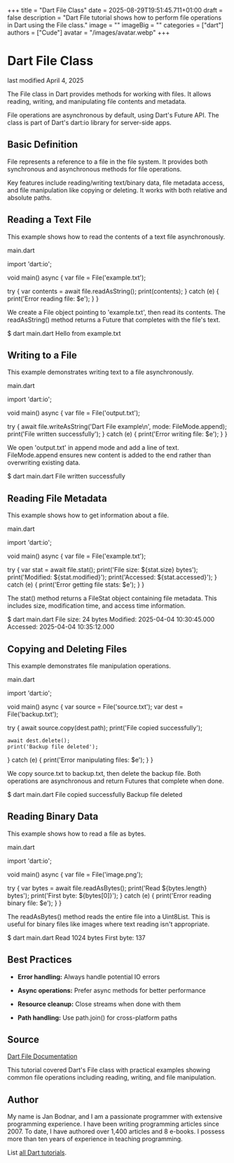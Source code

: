 +++
title = "Dart File Class"
date = 2025-08-29T19:51:45.711+01:00
draft = false
description = "Dart File tutorial shows how to perform file operations in Dart using the File class."
image = ""
imageBig = ""
categories = ["dart"]
authors = ["Cude"]
avatar = "/images/avatar.webp"
+++

# Dart File Class

last modified April 4, 2025

The File class in Dart provides methods for working with files.
It allows reading, writing, and manipulating file contents and metadata.

File operations are asynchronous by default, using Dart's Future API.
The class is part of Dart's dart:io library for server-side apps.

## Basic Definition

File represents a reference to a file in the file system.
It provides both synchronous and asynchronous methods for file operations.

Key features include reading/writing text/binary data, file metadata access,
and file manipulation like copying or deleting. It works with both relative
and absolute paths.

## Reading a Text File

This example shows how to read the contents of a text file asynchronously.

main.dart
  

import 'dart:io';

void main() async {
  var file = File('example.txt');
  
  try {
    var contents = await file.readAsString();
    print(contents);
  } catch (e) {
    print('Error reading file: $e');
  }
}

We create a File object pointing to 'example.txt', then read its contents.
The readAsString() method returns a Future that completes with the file's text.

$ dart main.dart
Hello from example.txt

## Writing to a File

This example demonstrates writing text to a file asynchronously.

main.dart
  

import 'dart:io';

void main() async {
  var file = File('output.txt');
  
  try {
    await file.writeAsString('Dart File example\n', mode: FileMode.append);
    print('File written successfully');
  } catch (e) {
    print('Error writing file: $e');
  }
}

We open 'output.txt' in append mode and add a line of text. FileMode.append
ensures new content is added to the end rather than overwriting existing data.

$ dart main.dart
File written successfully

## Reading File Metadata

This example shows how to get information about a file.

main.dart
  

import 'dart:io';

void main() async {
  var file = File('example.txt');
  
  try {
    var stat = await file.stat();
    print('File size: ${stat.size} bytes');
    print('Modified: ${stat.modified}');
    print('Accessed: ${stat.accessed}');
  } catch (e) {
    print('Error getting file stats: $e');
  }
}

The stat() method returns a FileStat object containing file metadata.
This includes size, modification time, and access time information.

$ dart main.dart
File size: 24 bytes
Modified: 2025-04-04 10:30:45.000
Accessed: 2025-04-04 10:35:12.000

## Copying and Deleting Files

This example demonstrates file manipulation operations.

main.dart
  

import 'dart:io';

void main() async {
  var source = File('source.txt');
  var dest = File('backup.txt');
  
  try {
    await source.copy(dest.path);
    print('File copied successfully');
    
    await dest.delete();
    print('Backup file deleted');
  } catch (e) {
    print('Error manipulating files: $e');
  }
}

We copy source.txt to backup.txt, then delete the backup file.
Both operations are asynchronous and return Futures that complete when done.

$ dart main.dart
File copied successfully
Backup file deleted

## Reading Binary Data

This example shows how to read a file as bytes.

main.dart
  

import 'dart:io';

void main() async {
  var file = File('image.png');
  
  try {
    var bytes = await file.readAsBytes();
    print('Read ${bytes.length} bytes');
    print('First byte: ${bytes[0]}');
  } catch (e) {
    print('Error reading binary file: $e');
  }
}

The readAsBytes() method reads the entire file into a Uint8List.
This is useful for binary files like images where text reading isn't appropriate.

$ dart main.dart
Read 1024 bytes
First byte: 137

## Best Practices

- **Error handling:** Always handle potential IO errors

- **Async operations:** Prefer async methods for better performance

- **Resource cleanup:** Close streams when done with them

- **Path handling:** Use path.join() for cross-platform paths

## Source

[Dart File Documentation](https://api.dart.dev/stable/dart-io/File-class.html)

This tutorial covered Dart's File class with practical examples showing common
file operations including reading, writing, and file manipulation.

## Author

My name is Jan Bodnar, and I am a passionate programmer with extensive
programming experience. I have been writing programming articles since 2007.
To date, I have authored over 1,400 articles and 8 e-books. I possess more
than ten years of experience in teaching programming.

List [all Dart tutorials](/dart/).